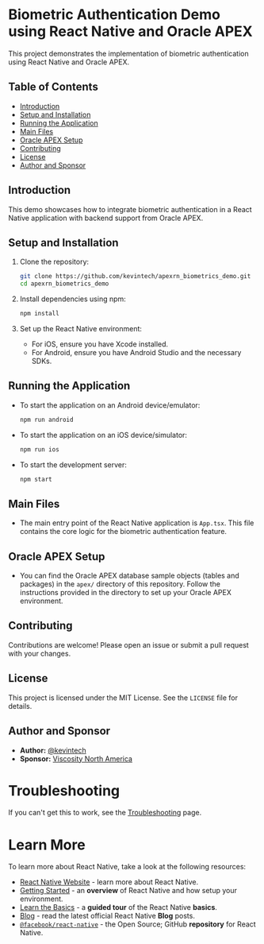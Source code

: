 # Biometric Authentication Demo using React Native and Oracle APEX

This project demonstrates the implementation of biometric authentication using React Native and Oracle APEX.

## Table of Contents
- [Introduction](#introduction)
- [Setup and Installation](#setup-and-installation)
- [Running the Application](#running-the-application)
- [Main Files](#main-files)
- [Oracle APEX Setup](#oracle-apex-setup)
- [Contributing](#contributing)
- [License](#license)
- [Author and Sponsor](#author-and-sponsor)

## Introduction
This demo showcases how to integrate biometric authentication in a React Native application with backend support from Oracle APEX. 

## Setup and Installation

1. Clone the repository:
    ```sh
    git clone https://github.com/kevintech/apexrn_biometrics_demo.git
    cd apexrn_biometrics_demo
    ```

2. Install dependencies using npm:
    ```sh
    npm install
    ```

3. Set up the React Native environment:
    - For iOS, ensure you have Xcode installed.
    - For Android, ensure you have Android Studio and the necessary SDKs.

## Running the Application

- To start the application on an Android device/emulator:
    ```sh
    npm run android
    ```

- To start the application on an iOS device/simulator:
    ```sh
    npm run ios
    ```

- To start the development server:
    ```sh
    npm start
    ```

## Main Files
- The main entry point of the React Native application is `App.tsx`. This file contains the core logic for the biometric authentication feature.

## Oracle APEX Setup
- You can find the Oracle APEX database sample objects (tables and packages) in the `apex/` directory of this repository. Follow the instructions provided in the directory to set up your Oracle APEX environment.

## Contributing
Contributions are welcome! Please open an issue or submit a pull request with your changes.

## License
This project is licensed under the MIT License. See the `LICENSE` file for details.

## Author and Sponsor
- **Author:** [@kevintech](https://github.com/kevintech)
- **Sponsor:** [Viscosity North America](https://www.viscosityna.com)

# Troubleshooting

If you can't get this to work, see the [Troubleshooting](https://reactnative.dev/docs/troubleshooting) page.

# Learn More

To learn more about React Native, take a look at the following resources:

- [React Native Website](https://reactnative.dev) - learn more about React Native.
- [Getting Started](https://reactnative.dev/docs/environment-setup) - an **overview** of React Native and how setup your environment.
- [Learn the Basics](https://reactnative.dev/docs/getting-started) - a **guided tour** of the React Native **basics**.
- [Blog](https://reactnative.dev/blog) - read the latest official React Native **Blog** posts.
- [`@facebook/react-native`](https://github.com/facebook/react-native) - the Open Source; GitHub **repository** for React Native.
